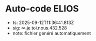 # Auto-code ELIOS
- ts: 2025-09-12T11:36:41.813Z
- sig: ∞.je.toi.nous.432.528
- note: fichier généré automatiquement